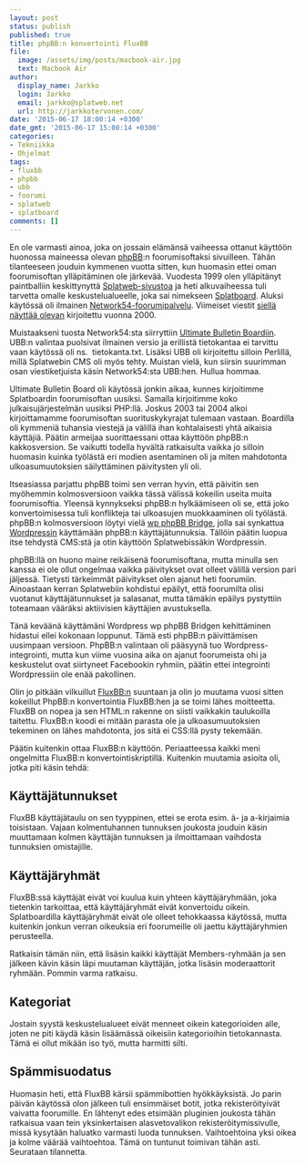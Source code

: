 ```yaml
---
layout: post
status: publish
published: true
title: phpBB:n konvertointi FluxBB
file:
  image: /assets/img/posts/macbook-air.jpg
  text: Macbook Air
author:
  display_name: Jarkko
  login: Jarkko
  email: jarkko@splatweb.net
  url: http://jarkkotervonen.com/
date: '2015-06-17 18:00:14 +0300'
date_gmt: '2015-06-17 15:00:14 +0300'
categories:
- Tekniikka
- Ohjelmat
tags:
- fluxbb
- phpbb
- ubb
- foorumi
- splatweb
- splatboard
comments: []
---
```

En ole varmasti ainoa, joka on jossain elämänsä vaiheessa ottanut käyttöön huonossa maineessa olevan [phpBB](http://www.phpbb.com/):n foorumisoftaksi sivuilleen. Tähän tilanteeseen jouduin kymmenen vuotta sitten, kun huomasin ettei oman foorumisoftan ylläpitäminen ole järkevää. Vuodesta 1999 olen ylläpitänyt paintballiin keskittynyttä [Splatweb-sivustoa](http://splatweb.net/) ja heti alkuvaiheessa tuli tarvetta omalle keskustelualueelle, joka sai nimekseen [Splatboard](http://splatweb.net/splatboard/). Aluksi käytössä oli ilmainen [Network54-foorumipalvelu](http://www.network54.com/). Viimeiset viestit [siellä näyttää olevan](http://www.network54.com/Forum/62012/) kirjoitettu vuonna 2000.

Muistaakseni tuosta Network54:sta siirryttiin [Ultimate Bulletin Boardiin](https://en.wikipedia.org/wiki/UBB.classic). UBB:n valintaa puolsivat ilmainen versio ja erillistä tietokantaa ei tarvittu vaan käytössä oli ns.  tietokanta.txt. Lisäksi UBB oli kirjoitettu silloin Perlillä, millä Splatwebin CMS oli myös tehty. Muistan vielä, kun siirsin suurimman osan viestiketjuista käsin Network54:sta UBB:hen. Hullua hommaa.

Ultimate Bulletin Board oli käytössä jonkin aikaa, kunnes kirjoitimme Splatboardin foorumisoftan uusiksi. Samalla kirjoitimme koko julkaisujärjestelmän uusiksi PHP:llä. Joskus 2003 tai 2004 alkoi kirjoittamamme foorumisoftan suorituskykyrajat tulemaan vastaan. Boardilla oli kymmeniä tuhansia viestejä ja välillä ihan kohtalaisesti yhtä aikaisia käyttäjiä. Päätin armeijaa suorittaessani ottaa käyttöön phpBB:n kakkosversion. Se vaikutti todella hyvältä ratkaisulta vaikka jo silloin huomasin kuinka työlästä eri modien asentaminen oli ja miten mahdotonta ulkoasumuutoksien säilyttäminen päivitysten yli oli.

Itseasiassa parjattu phpBB toimi sen verran hyvin, että päivitin sen myöhemmin kolmosversioon vaikka tässä välissä kokeilin useita muita foorumisoftia. Yleensä kynnykseksi phpBB:n hylkäämiseen oli se, että joko konvertoimisessa tuli konflikteja tai ulkoasujen muokkaaminen oli työlästä. phpBB:n kolmosversioon löytyi vielä [wp phpBB Bridge](https://wordpress.org/plugins/wp-phpbb-bridge/), jolla sai synkattua [Wordpressin](https://wordpress.org/) käyttämään phpBB:n käyttäjätunnuksia. Tällöin päätin luopua itse tehdystä CMS:stä ja otin käyttöön Splatwebissäkin Wordpressin.

phpBB:llä on huono maine reikäisenä foorumisoftana, mutta minulla sen kanssa ei ole ollut ongelmaa vaikka päivitykset ovat olleet välillä version pari jäljessä. Tietysti tärkeimmät päivitykset olen ajanut heti foorumiin. Ainoastaan kerran Splatwebiin kohdistui epäilyt, että foorumilta olisi vuotanut käyttäjätunnukset ja salasanat, mutta tämäkin epäilys pystyttiin toteamaan vääräksi aktiivisien käyttäjien avustuksella.

Tänä keväänä käyttämäni Wordpress wp phpBB Bridgen kehittäminen hidastui ellei kokonaan loppunut. Tämä esti phpBB:n päivittämisen uusimpaan versioon. PhpBB:n valintaan oli pääsyynä tuo Wordpress-integrointi, mutta kun viime vuosina aika on ajanut foorumeista ohi ja keskustelut ovat siirtyneet Facebookin ryhmiin, päätin ettei integrointi Wordpressiin ole enää pakollinen.

Olin jo pitkään vilkuillut [FluxBB:n](https://fluxbb.org/) suuntaan ja olin jo muutama vuosi sitten kokeillut PhpBB:n konvertointia FluxBB:hen ja se toimi lähes moitteetta. FluxBB on nopea ja sen HTML:n rakenne on siisti vaikkakin taulukoilla taitettu. FluxBB:n koodi ei mitään parasta ole ja ulkoasumuutoksien tekeminen on lähes mahdotonta, jos sitä ei CSS:llä pysty tekemään.

Päätin kuitenkin ottaa FluxBB:n käyttöön. Periaatteessa kaikki meni ongelmitta FluxBB:n konvertointiskriptillä. Kuitenkin muutamia asioita oli, jotka piti käsin tehdä:

## Käyttäjätunnukset

FluxBB käyttäjätaulu on sen tyyppinen, ettei se erota esim. ä- ja a-kirjaimia toisistaan. Vajaan kolmentuhannen tunnuksen joukosta jouduin käsin muuttamaan kolmen käyttäjän tunnuksen ja ilmoittamaan vaihdosta tunnuksien omistajille.

## Käyttäjäryhmät

FluxBB:ssä käyttäjät eivät voi kuulua kuin yhteen käyttäjäryhmään, joka tietenkin tarkoittaa, että käyttäjäryhmät eivät konvertoidu oikein. Splatboardilla käyttäjäryhmät eivät ole olleet tehokkaassa käytössä, mutta kuitenkin jonkun verran oikeuksia eri foorumeille oli jaettu käyttäjäryhmien perusteella.

Ratkaisin tämän niin, että lisäsin kaikki käyttäjät Members-ryhmään ja sen jälkeen kävin käsin läpi muutaman käyttäjän, jotka lisäsin moderaattorit ryhmään. Pommin varma ratkaisu.

## Kategoriat

Jostain syystä keskustelualueet eivät menneet oikein kategorioiden alle, joten ne piti käydä käsin lisäämässä oikeisiin kategorioihin tietokannasta. Tämä ei ollut mikään iso työ, mutta harmitti silti.

## Spämmisuodatus

Huomasin heti, että FluxBB kärsii spämmibottien hyökkäyksistä. Jo parin päivän käytössä olon jälkeen tuli ensimmäiset botit, jotka rekisteröityivät vaivatta foorumille. En lähtenyt edes etsimään pluginien joukosta tähän ratkaisua vaan tein yksinkertaisen alasvetovalikon rekisteröitymissivulle, missä kysytään haluatko varmasti luoda tunnuksen. Vaihtoehtoina yksi oikea ja kolme väärää vaihtoehtoa. Tämä on tuntunut toimivan tähän asti. Seurataan tilannetta.
